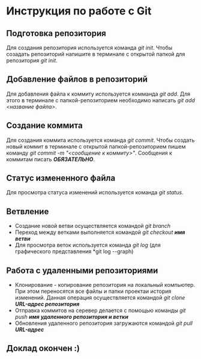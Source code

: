 # Инструкция по работе с Git

## Подготовка репозитория
Для создания репозитория используется команда *git init*. Чтобы созадать репозиторий напишите в терминале с открытой папкой для репозитория *git init*.

## Добавление файлов в репозиторий

Для добавления файла к коммиту используется комманда *git add*. Для этого в терминале с папкой-репозиторием необходимо написать *git add <название файла>*.

## Создание коммита
Для создания коммита используется команда *git commit*. Чтобы создать новый коммит в терминале с открытой папкой-репозиторием пишем команду *git commit -m "<сообщение к коммиту>"*. Сообщения к коммитам писать ***ОБЯЗАТЕЛЬНО***.

## Статус измененного файла
Для просмотра статуса изменений используется команда *git status*.

## Ветвление
- Создание новой ветви осуществляется командой *git branch*
- Переход между ветками выполняется командой *git checkout **имя ветви***
- Для просмотра веток используется команда *git log* (для графического представления *git log --graph)

## Работа с удаленными репозиториями
- Клонирование - копирование репозитория на локальный компьютер. При этом переносятся все файлы и папки проектаи история изменений. Данная операция осуществляется командой *git clone **URL-адрес репозитория***
- Отправка коммитов на серевер делается с помощью команды *git push **имя удаленного репозитория и ветки***
- Обновления удаленного репозитория загружаются командой *git pull **URL-адрес***

## Доклад окончен :)
